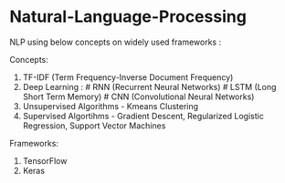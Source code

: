 # Natural-Language-Processing

NLP using below concepts on widely used frameworks :

Concepts:

1. TF-IDF (Term Frequency-Inverse Document Frequency)
2. Deep Learning  : 
       # RNN (Recurrent Neural Networks)
       # LSTM (Long Short Term Memory)
       # CNN (Convolutional Neural Networks)
3. Unsupervised Algorithms - Kmeans Clustering
4. Supervised Algortihms - Gradient Descent, Regularized Logistic Regression, Support Vector Machines

Frameworks:

1. TensorFlow
2. Keras
